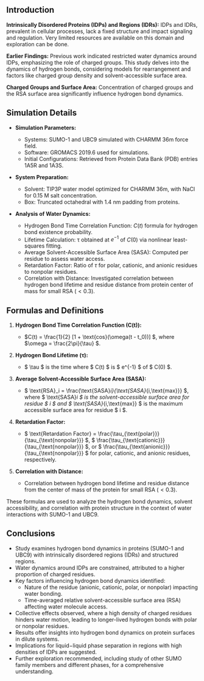 ## Introduction

**Intrinsically Disordered Proteins (IDPs) and Regions (IDRs):** IDPs and IDRs, prevalent in cellular processes, lack a fixed structure and impact signaling and regulation. Very limited resources are available on this domain and exploration can be done.

**Earlier Findings:** Previous work indicated restricted water dynamics around IDPs, emphasizing the role of charged groups. This study delves into the dynamics of hydrogen bonds, considering models for rearrangement and factors like charged group density and solvent-accessible surface area.

**Charged Groups and Surface Area:** 
Concentration of charged groups and the RSA surface area significantly influence hydrogen bond dynamics. 

## Simulation Details

- **Simulation Parameters:**
  - Systems: SUMO-1 and UBC9 simulated with CHARMM 36m force field.
  - Software: GROMACS 2019.6 used for simulations.
  - Initial Configurations: Retrieved from Protein Data Bank (PDB) entries 1A5R and 1A3S.

- **System Preparation:**
  - Solvent: TIP3P water model optimized for CHARMM 36m, with NaCl for 0.15 M salt concentration.
  - Box: Truncated octahedral with 1.4 nm padding from proteins.

- **Analysis of Water Dynamics:**
  - Hydrogen Bond Time Correlation Function: $C(t)$ formula for hydrogen bond existence probability.
  - Lifetime Calculation: τ obtained at $e^{-1}$ of $C(0)$ via nonlinear least-squares fitting.
  - Average Solvent-Accessible Surface Area (SASA): Computed per residue to assess water access.
  - Retardation Factor: Ratio of $\tau$ for polar, cationic, and anionic residues to nonpolar residues.
  - Correlation with Distance: Investigated correlation between hydrogen bond lifetime and residue distance from protein center of mass for small RSA $(<0.3)$.

## Formulas and Definitions

1. **Hydrogen Bond Time Correlation Function (C(t)):**
   - $C(t) = \frac{1}{2} [1 + \text{cos}(\omega(t - t_0))] $, where $\omega = \frac{2\pi}{\tau} $.

2. **Hydrogen Bond Lifetime (τ):**
   - $ \tau $ is the time where $ C(t) $ is $ e^{-1} $ of $ C(0) $.

3. **Average Solvent-Accessible Surface Area (SASA):**
   - $ \text{RSA}_i = \frac{\text{SASA}_i}{\text{SASA}_{i,\text{max}}} $, where $ \text{SASA}_i $ is the solvent-accessible surface area for residue $ i $ and $ \text{SASA}_{i,\text{max}} $ is the maximum accessible surface area for residue $ i $.

4. **Retardation Factor:**
   - $ \text{Retardation Factor} = \frac{\tau_{\text{polar}}}{\tau_{\text{nonpolar}}} $, $ \frac{\tau_{\text{cationic}}}{\tau_{\text{nonpolar}}} $, or $ \frac{\tau_{\text{anionic}}}{\tau_{\text{nonpolar}}} $ for polar, cationic, and anionic residues, respectively.

5. **Correlation with Distance:**
   - Correlation between hydrogen bond lifetime and residue distance from the center of mass of the protein for small RSA ($< 0.3$).

These formulas are used to analyze the hydrogen bond dynamics, solvent accessibility, and correlation with protein structure in the context of water interactions with SUMO-1 and UBC9.

## Conclusions

- Study examines hydrogen bond dynamics in proteins (SUMO-1 and UBC9) with intrinsically disordered regions (IDRs) and structured regions.
- Water dynamics around IDPs are constrained, attributed to a higher proportion of charged residues.
- Key factors influencing hydrogen bond dynamics identified:
  - Nature of the residue (anionic, cationic, polar, or nonpolar) impacting water bonding.
  - Time-averaged relative solvent-accessible surface area (RSA) affecting water molecule access.
- Collective effects observed, where a high density of charged residues hinders water motion, leading to longer-lived hydrogen bonds with polar or nonpolar residues.
- Results offer insights into hydrogen bond dynamics on protein surfaces in dilute systems.
- Implications for liquid−liquid phase separation in regions with high densities of IDPs are suggested.
- Further exploration recommended, including study of other SUMO family members and different phases, for a comprehensive understanding.
